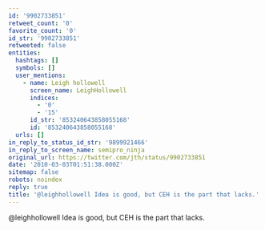 ```yaml
---
id: '9902733851'
retweet_count: '0'
favorite_count: '0'
id_str: '9902733851'
retweeted: false
entities:
  hashtags: []
  symbols: []
  user_mentions:
    - name: Leigh hollowell
      screen_name: LeighHollowell
      indices:
        - '0'
        - '15'
      id_str: '853240643858055168'
      id: '853240643858055168'
  urls: []
in_reply_to_status_id_str: '9899921466'
in_reply_to_screen_name: semipro_ninja
original_url: https://twitter.com/jth/status/9902733851
date: '2010-03-03T01:51:38.000Z'
sitemap: false
robots: noindex
reply: true
title: '@leighhollowell Idea is good, but CEH is the part that lacks.'
---
```


@leighhollowell Idea is good, but CEH is the part that lacks.